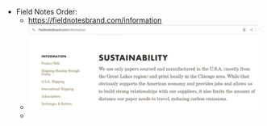 - Field Notes Order:
	- https://fieldnotesbrand.com/information
	- ![FieldNotes.png](../assets/FieldNotes_1709572296560_0.png)
	-